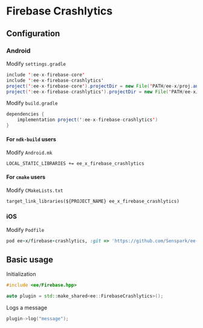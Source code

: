# Firebase Crashlytics
## Configuration
### Android
Modify `settings.gradle`
```java
include ':ee-x-firebase-core'
include ':ee-x-firebase-crashlytics'
project(':ee-x-firebase-core').projectDir = new File('PATH/ee-x/proj.android_studio/ee-x-firebase-core')
project(':ee-x-firebase-crashlytics').projectDir = new File('PATH/ee-x/proj.android_studio/ee-x-firebase-crashlytics')
```

Modify `build.gradle`
```java
dependencies {
    implementation project(':ee-x-firebase-crashlytics')
}
```

#### For `ndk-build` users
Modify `Android.mk`
```
LOCAL_STATIC_LIBRARIES += ee_x_firebase_crashlytics
```

#### For `cmake` users
Modify `CMakeLists.txt`
```
target_link_libraries(${PROJECT_NAME} ee_x_firebase_crashlytics)
```

### iOS
Modify `Podfile`
```ruby
pod ee-x/firebase-crashlytics, :git => 'https://github.com/Senspark/ee-x'
```

## Basic usage
Initialization
```cpp
#include <ee/Firebase.hpp>

auto plugin = std::make_shared<ee::FirebaseCrashlytics>();
```

Logs a message
```cpp
plugin->log("message");
```